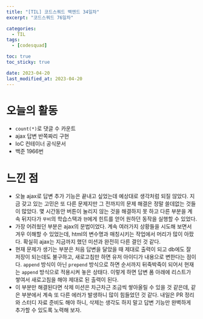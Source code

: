```yaml
---
title: "[TIL] 코드스쿼드 백엔드 34일차"
excerpt: "코드스쿼드 76일차"

categories:
  - TIL
tags:
  - [codesquad]

toc: true
toc_sticky: true

date: 2023-04-20
last_modified_at: 2023-04-20
---
```


# 오늘의 활동

- `count(*)`로 댓글 수 카운트
- ajax 답변 반쪽짜리 구현
- IoC 컨테이너 공식문서
- 백준 1966번

# 느낀 점

- 오늘 ajax로 답변 추가 기능은 끝내고 싶었는데 예상대로 생각처럼 되질 않았다. 지금 갖고 있는 고민은 또 다른 문제지만 그 전까지의 문제 해결은 정말 쓸데없는 것들이 많았다. 몇 시간동안 버튼이 눌리지 않는 것을 해결하지 못 하고 다른 부분을 계속 뒤지다가 `무비`의 학습스택과 `현`에게 힌트를 얻어 원하던 동작을 실행할 수 있었다.
- 가장 어려웠던 부분은 ajax의 문법이었다. 계속 여러가지 상황들을 시도해 보면서 겨우 이해할 수 있었는데, html의 변수명과 매칭시키는 작업에서 머리가 많이 아팠다. 확실히 ajax는 지금까지 했던 미션과 완전히 다른 결인 것 같다.
- 현재 문제가 생기는 부분은 처음 답변을 달았을 때 제대로 출력이 되고 db에도 잘 저장이 되는데도 불구하고, 새로고침만 하면 유저 아이디가 내용으로 변한다는 점이다. `append` 방식이 아닌 `prepend` 방식으로 하면 순서까지 뒤죽박죽이 되어서 현재는 `append` 방식으로 적용시켜 놓은 상태다. 이렇게 하면 답변 폼 아래에 리스트가 쌓여서 새로고침을 해야 제대로 된 출력이 된다.
- 이 부분만 해결된다면 삭제 미션은 차근차근 조금씩 쌓아올릴 수 있을 것 같은데, 같은 부분에서 계속 또 다른 에러가 발생하니 많이 힘들었던 것 같다. 내일은 PR 정리와 스터디 자료 준비도 해야 하니, 삭제는 생각도 하지 말고 답변 기능만 완벽하게 추가할 수 있도록 노력해 보자.